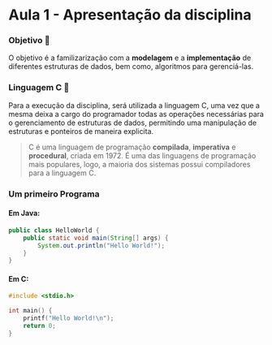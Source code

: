 # Aula 1 - Apresentação da disciplina

### Objetivo 🎯

O objetivo é a familizarização com a **modelagem** e a **implementação** de diferentes estruturas de dados, bem como, algoritmos para gerenciá-las.

### Linguagem C 🚦

Para a execução da disciplina, será utilizada a linguagem C, uma vez que a mesma deixa a cargo do programador todas as operações necessárias para o gerenciamento de estruturas de dados, permitindo uma manipulação de estruturas e ponteiros de maneira explicita.

> C é uma linguagem de programação **compilada**, **imperativa** e **procedural**, criada em 1972. É uma das linguagens de programação mais populares, logo, a maioria dos sistemas possui compiladores para a linguagem C.

### Um primeiro Programa

#### Em Java:

```java
public class HelloWorld {
    public static void main(String[] args) {
        System.out.println("Hello World!");
    }
}
```

#### Em C:

```c
#include <stdio.h>

int main() {
    printf("Hello World!\n");
    return 0;
}
```
